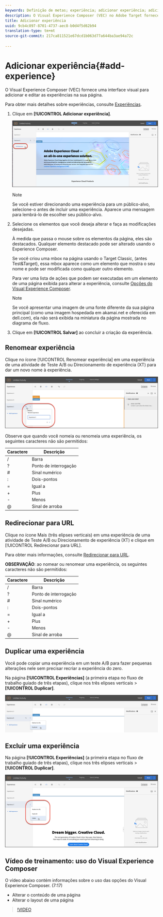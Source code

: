 ```yaml
---
keywords: Definição de metas; experiência; adicionar experiência; adicionar experiência
description: O Visual Experience Composer (VEC) no Adobe Target fornece uma interface visual para editar as experiências na sua página.
title: Adicionar experiência
uuid: 9cb4c897-8701-4737-aec8-b0d4f5d62b94
translation-type: tm+mt
source-git-commit: 217ca811521e67dcd1b063d77a644ba3ae94a72c

---
```



# Adicionar experiência{#add-experience}

O Visual Experience Composer (VEC) fornece uma interface visual para adicionar e editar as experiências na sua página.

Para obter mais detalhes sobre experiências, consulte [Experiências](../../../c-experiences/experiences.md#concept_A2E10F6AFB3D4AEAB6951EE14688848D).

1. Clique em **[!UICONTROL Adicionar experiência]**.

   ![Opção Adicionar experiência](/help/c-activities/t-test-ab/t-test-create-ab/assets/add-experience.png)

   >[!NOTE]
   >
   >Se você estiver direcionando uma experiência para um público-alvo, selecione-o antes de incluir uma experiência. Aparece uma mensagem para lembrá-lo de escolher seu público-alvo.

1. Selecione os elementos que você deseja alterar e faça as modificações desejadas.

   À medida que passa o mouse sobre os elementos da página, eles são destacados. Qualquer elemento destacado pode ser alterado usando o Experience Composer.

   Se você criou uma mbox na página usando o Target Classic, (antes Test&amp;Target), essa mbox aparece como um elemento que mostra o seu nome e pode ser modificada como qualquer outro elemento.

   Para ver uma lista de ações que podem ser executadas em um elemento de uma página exibida para alterar a experiência, consulte [Opções do Visual Experience Composer](/help/c-experiences/c-visual-experience-composer/viztarget-options.md).


   >[!NOTE]
   >
   >Se você apresentar uma imagem de uma fonte diferente da sua página principal (como uma imagem hospedada em akamai.net e oferecida em dell.com), ela não será exibida na miniatura da página mostrada no diagrama de fluxo.

1. Clique em **[!UICONTROL Salvar]** ao concluir a criação da experiência.

## Renomear experiência

Clique no ícone [!UICONTROL Renomear experiência] em uma experiência de uma atividade de Teste A/B ou Direcionamento de experiência (XT) para dar um novo nome à experiência.

![Renomear experiência](/help/c-activities/t-test-ab/t-test-create-ab/assets/rename-experience.png)

Observe que quando você nomeia ou renomeia uma experiência, os seguintes caracteres não são permitidos:

| Caractere | Descrição |
|--- |--- |
| / | Barra |
| ? | Ponto de interrogação |
| # | Sinal numérico |
| : | Dois-pontos |
| = | Igual a |
| + | Plus |
| - | Menos |
| @ | Sinal de arroba |

## Redirecionar para URL

Clique no ícone Mais (três elipses verticais) em uma experiência de uma atividade de Teste A/B ou Direcionamento de experiência (XT) e clique em [!UICONTROL Redirecionar para URL].

Para obter mais informações, consulte [Redirecionar para URL](/help/c-experiences/c-visual-experience-composer/redirect-offer.md).

**OBSERVAÇÃO**: ao nomear ou renomear uma experiência, os seguintes caracteres não são permitidos:

| Caractere | Descrição |
|--- |--- |
| / | Barra |
| ? | Ponto de interrogação |
| # | Sinal numérico |
| : | Dois-pontos |
| = | Igual a |
| + | Plus |
| - | Menos |
| @ | Sinal de arroba |

## Duplicar uma experiência

Você pode copiar uma experiência em um teste A/B para fazer pequenas alterações nele sem precisar recriar a experiência do zero.

Na página **[!UICONTROL Experiências]** (a primeira etapa no fluxo de trabalho guiado de três etapas), clique nos três elipses verticais &gt; **[!UICONTROL Duplicar]**.

![Opção de experiência duplicada](/help/c-activities/t-test-ab/t-test-create-ab/assets/duplicate-experience.png)

## Excluir uma experiência

Na página **[!UICONTROL Experiências]** (a primeira etapa no fluxo de trabalho guiado de três etapas), clique nos três elipses verticais &gt; **[!UICONTROL Duplicar]**.

![Opção Excluir experiência](/help/c-activities/t-test-ab/t-test-create-ab/assets/delete-experience.png)

## Vídeo de treinamento: uso do Visual Experience Composer

O vídeo abaixo contém informações sobre o uso das opções do Visual Experience Composer. (7:17)

* Alterar o conteúdo de uma página
* Alterar o layout de uma página

>[!VIDEO](https://video.tv.adobe.com/v/17399?captions=por_br)
